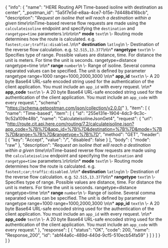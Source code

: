 {
  "info": {
    "name": "HERE Routing API Time-based isoline with destination as center",
    "_postman_id": "5a5f7e5d-e8aa-4ce7-b15e-7d448b416bcb",
    "description": "*Request an isoline that will reach a destination within a given time*\n\nTime-based reverse flow requests are made using the `calculateisoline` endpoint and specifying the `destination` and `rangetype=time` parameters.\n\n\n\n* **mode**  `text`\n \\- Routing mode determines how the route is calculated.    e.g. `fastest;car;traffic:disabled.`\n\n* **destination**  `latlng`\n \\- Destination of the reverse flow calculation.    e.g. `52.515,13.377`\n\n* **rangetype**  `text`\n \\- Specifies type of range. Possible values are distance, time. For distance the unit is  meters. For time the unit is seconds.  rangetype=distance  rangetype=time    \n\n* **range**  `number`\n \\- Range of isoline. Several comma separated values can be specified. The unit is defined by  parameter rangetype  range=1000  range=1000,2000,3000  \n\n* **app_id**  `text`\n \\- A 20 byte Base64 URL-safe encoded string used for the authentication of the client application.    You must include an `app_id` with every request.  \n\n* **app_code**  `text`\n \\- A 20 byte Base64 URL-safe encoded string used for the authentication of the client application.    You must include an `app_code` with every request.",
    "schema": "https://schema.getpostman.com/json/collection/v2.0.0/"
  },
  "item": [
    {
      "name": "Time-based",
      "item": [
        {
          "id": "255e131e-1904-4dc3-9c3c-9c52a109e48b",
          "name": "CalculateisolineJsonGet4",
          "request": {
            "url": "http://route.cit.api.here.com/routing/7.2/calculateisoline.json?app_code=%7B%7D&app_id=%7B%7D&destination=%7B%7D&mode=%7B%7D&range=%7B%7D&rangetype=%7B%7D",
            "method": "GET",
            "header": [
              {
                "key": "Accept",
                "value": "*/*",
                "disabled": false
              }
            ],
            "body": {
              "mode": "raw"
            },
            "description": "*Request an isoline that will reach a destination within a given time*\n\nTime-based reverse flow requests are made using the `calculateisoline` endpoint and specifying the `destination` and `rangetype=time` parameters.\n\n\n\n* **mode**  `text`\n \\- Routing mode determines how the route is calculated.    e.g. `fastest;car;traffic:disabled.`\n\n* **destination**  `latlng`\n \\- Destination of the reverse flow calculation.    e.g. `52.515,13.377`\n\n* **rangetype**  `text`\n \\- Specifies type of range. Possible values are distance, time. For distance the unit is  meters. For time the unit is seconds.  rangetype=distance  rangetype=time    \n\n* **range**  `number`\n \\- Range of isoline. Several comma separated values can be specified. The unit is defined by  parameter rangetype  range=1000  range=1000,2000,3000  \n\n* **app_id**  `text`\n \\- A 20 byte Base64 URL-safe encoded string used for the authentication of the client application.    You must include an `app_id` with every request.  \n\n* **app_code**  `text`\n \\- A 20 byte Base64 URL-safe encoded string used for the authentication of the client application.    You must include an `app_code` with every request."
          },
          "response": [
            {
              "status": "OK",
              "code": 200,
              "name": "Response_200",
              "id": "abf44a6c-489d-440d-9cf5-510ecb54fa59"
            }
          ]
        }
      ]
    }
  ]
}